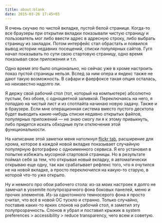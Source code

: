 ```yaml
---
title: about:blank
date: 2015-03-26 17:45+03
---
```


Я очень скучаю по чистой вкладке, пустой белой странице. Когда-то все браузеры при открытии вкладки показывали
чистую страницу и пользователь мог либо ввести адрес в адресную строку, либо выбрать страницу из закладок. Потом интерфейс
стал обрастать и появился вывод истории недавних посещений, списки популярных сайтов. Гугл начал показывать по сути свою
стартовую страницу, одно время показывал свои приложения и т.п.

Одно время это было опционально, но сейчас уже в хроме настроить показ пустой страницы нельзя. Вслед за ним опера и
яндекс также не дают такую возможность. В сафари и фаерфоксе такая опция осталась, но неизвестно надолго ли.

Я держу свой рабочий стол (тот, который на компьютере) абсолютно пустым, без обоев, с одноцветной заливкой. Переключаясь
на него, я попадаю на чистый лист и из спотлайта начинаю новую задачу. Также и в браузере. Если мне операционная система
вместо пустого десктопа будет выводить какие-нибудь списки недавно открытых файлов, популярных приложений — не знаю
смогу ли я к этому привыкнуть, либо придется искать обходные пути отключения этой функциональности.

На написание этой заметки меня натолкнул
[flickr tab](http://blog.flickr.net/en/2015/03/18/flickr-tab-in-google-chrome/), расширение для хрома, которое в каждой новой вкладке показывает
случайную популярную фотографию с одноименного сервиса. Я его установил в попытке избежать мусорной стартовой страницы.
Но в результате поймал себя за тем, что открывая новый вкладку, я автоматически открываю еще одну, так как срабатывает
рефлекс того, что я очутился не на новой вкладке, а просто переключился на какую-то старую, в которой что-то уже открыто.

Ну и немного про обои рабочего стола: из-за моих настроек я долго не замечал в yosemite полупрозрачного фона боковых
панелей, меню и прочих элементов. Из-за однотонного темносерого фона я просто считал, что всё в новой ОС тускло и
странно. Только случайно, поставив каких-то ярких слонов на рабочий стол, я заметил эту полупрозрачность. Слонов я убрал
и поставил крыжик в system preferences > accessibility > reduce transparency, чего всем и советую.
